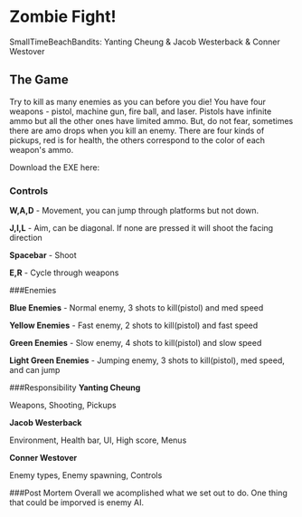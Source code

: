 # Zombie Fight!

SmallTimeBeachBandits: Yanting Cheung & Jacob Westerback & Conner Westover

## The Game
Try to kill as many enemies as you can before you die! 
You have four weapons - pistol, machine gun, fire ball, and laser.
Pistols have infinite ammo but all the other ones have limited ammo.
But, do not fear, sometimes there are amo drops when you kill an enemy.
There are four kinds of pickups, red is for health, the others correspond to the color of each weapon's ammo.

Download the EXE here: <Coming Soon>

### Controls
**W,A,D** - Movement, you can jump through platforms but not down.

**J,I,L** - Aim, can be diagonal. If none are pressed it will shoot the facing direction

**Spacebar** - Shoot

**E,R** - Cycle through weapons

###Enemies

**Blue Enemies** - Normal enemy, 3 shots to kill(pistol) and med speed

**Yellow Enemies** - Fast enemy, 2 shots to kill(pistol) and fast speed

**Green Enemies** - Slow enemy, 4 shots to kill(pistol) and slow speed

**Light Green Enemies** - Jumping enemy, 3 shots to kill(pistol), med speed, and can jump

###Responsibility
**Yanting Cheung**

Weapons, Shooting, Pickups

**Jacob Westerback**

Environment, Health bar, UI, High score, Menus

**Conner Westover**

Enemy types, Enemy spawning, Controls

###Post Mortem
Overall we acomplished what we set out to do. One thing that could be imporved is enemy AI. 
